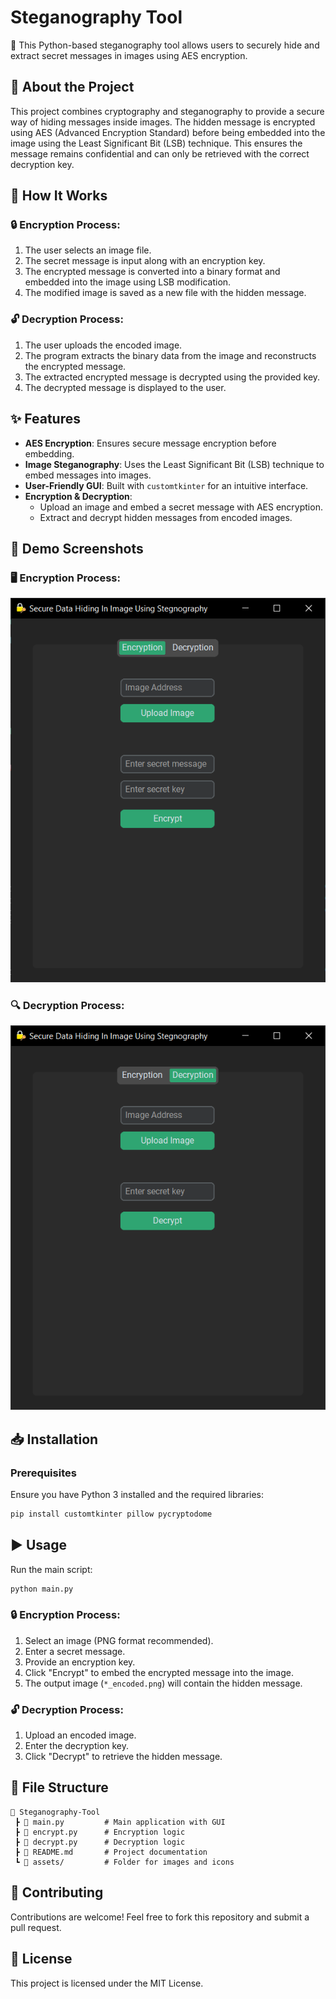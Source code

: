 # Steganography Tool

🔐 This Python-based steganography tool allows users to securely hide and extract secret messages in images using AES encryption.

## 🚀 About the Project
This project combines cryptography and steganography to provide a secure way of hiding messages inside images. The hidden message is encrypted using AES (Advanced Encryption Standard) before being embedded into the image using the Least Significant Bit (LSB) technique. This ensures the message remains confidential and can only be retrieved with the correct decryption key.

## 🔧 How It Works
### 🔒 Encryption Process:
1. The user selects an image file.
2. The secret message is input along with an encryption key.
3. The encrypted message is converted into a binary format and embedded into the image using LSB modification.
4. The modified image is saved as a new file with the hidden message.

### 🔓 Decryption Process:
1. The user uploads the encoded image.
2. The program extracts the binary data from the image and reconstructs the encrypted message.
3. The extracted encrypted message is decrypted using the provided key.
4. The decrypted message is displayed to the user.

## ✨ Features
- **AES Encryption**: Ensures secure message encryption before embedding.
- **Image Steganography**: Uses the Least Significant Bit (LSB) technique to embed messages into images.
- **User-Friendly GUI**: Built with `customtkinter` for an intuitive interface.
- **Encryption & Decryption**:
  - Upload an image and embed a secret message with AES encryption.
  - Extract and decrypt hidden messages from encoded images.

## 📸 Demo Screenshots
### 🖥️ Encryption Process:
![Encryption Demo](assets/encryption_demo.png)

### 🔍 Decryption Process:
![Decryption Demo](assets/decryption_demo.png)

## 📥 Installation
### Prerequisites
Ensure you have Python 3 installed and the required libraries:
```sh
pip install customtkinter pillow pycryptodome
```

## ▶️ Usage
Run the main script:
```sh
python main.py
```

### 🔒 Encryption Process:
1. Select an image (PNG format recommended).
2. Enter a secret message.
3. Provide an encryption key.
4. Click "Encrypt" to embed the encrypted message into the image.
5. The output image (`*_encoded.png`) will contain the hidden message.

### 🔓 Decryption Process:
1. Upload an encoded image.
2. Enter the decryption key.
3. Click "Decrypt" to retrieve the hidden message.

## 📁 File Structure
```
📂 Steganography-Tool
 ┣ 📜 main.py         # Main application with GUI
 ┣ 📜 encrypt.py      # Encryption logic
 ┣ 📜 decrypt.py      # Decryption logic
 ┣ 📜 README.md       # Project documentation
 ┗ 📂 assets/         # Folder for images and icons
```

## 🤝 Contributing
Contributions are welcome! Feel free to fork this repository and submit a pull request.

## 📜 License
This project is licensed under the MIT License.

